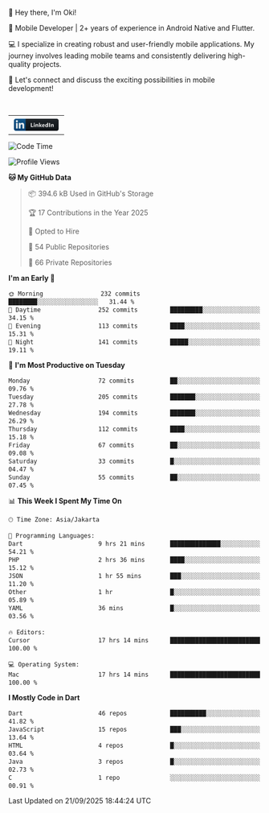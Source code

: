 <p>
 👋 Hey there, I'm Oki!

🚀 Mobile Developer | 2+ years of experience in Android Native and Flutter.

💻 I specialize in creating robust and user-friendly mobile applications. My journey involves leading mobile teams and consistently delivering high-quality projects.

🔗 Let's connect and discuss the exciting possibilities in mobile development!

<br>

<table style="border:none; border-collapse:collapse; cellspacing:0; cellpadding:0">
    <tr>
        <td>
           <a href="https://www.linkedin.com/in/oki-6ba305173/" target="_blank">
              <img src="https://github.com/inisialkey/inisialkey/blob/main/assets/linkedin.svg" alt="LinkedIn" style="vertical-align:top; margin:4px" height=24>
          </a>
        </td>
    </tr>
</table>

<!-- <br>

<!--START_SECTION:waka-->
![Code Time](http://img.shields.io/badge/Code%20Time-1%2C479%20hrs%2024%20mins-blue)

![Profile Views](http://img.shields.io/badge/Profile%20Views-0-blue)

**🐱 My GitHub Data** 

> 📦 394.6 kB Used in GitHub's Storage 
 > 
> 🏆 17 Contributions in the Year 2025
 > 
> 💼 Opted to Hire
 > 
> 📜 54 Public Repositories 
 > 
> 🔑 66 Private Repositories 
 > 
**I'm an Early 🐤** 

```text
🌞 Morning                232 commits         ████████░░░░░░░░░░░░░░░░░   31.44 % 
🌆 Daytime                252 commits         █████████░░░░░░░░░░░░░░░░   34.15 % 
🌃 Evening                113 commits         ████░░░░░░░░░░░░░░░░░░░░░   15.31 % 
🌙 Night                  141 commits         █████░░░░░░░░░░░░░░░░░░░░   19.11 % 
```
📅 **I'm Most Productive on Tuesday** 

```text
Monday                   72 commits          ██░░░░░░░░░░░░░░░░░░░░░░░   09.76 % 
Tuesday                  205 commits         ███████░░░░░░░░░░░░░░░░░░   27.78 % 
Wednesday                194 commits         ███████░░░░░░░░░░░░░░░░░░   26.29 % 
Thursday                 112 commits         ████░░░░░░░░░░░░░░░░░░░░░   15.18 % 
Friday                   67 commits          ██░░░░░░░░░░░░░░░░░░░░░░░   09.08 % 
Saturday                 33 commits          █░░░░░░░░░░░░░░░░░░░░░░░░   04.47 % 
Sunday                   55 commits          ██░░░░░░░░░░░░░░░░░░░░░░░   07.45 % 
```


📊 **This Week I Spent My Time On** 

```text
🕑︎ Time Zone: Asia/Jakarta

💬 Programming Languages: 
Dart                     9 hrs 21 mins       ██████████████░░░░░░░░░░░   54.21 % 
PHP                      2 hrs 36 mins       ████░░░░░░░░░░░░░░░░░░░░░   15.12 % 
JSON                     1 hr 55 mins        ███░░░░░░░░░░░░░░░░░░░░░░   11.20 % 
Other                    1 hr                █░░░░░░░░░░░░░░░░░░░░░░░░   05.89 % 
YAML                     36 mins             █░░░░░░░░░░░░░░░░░░░░░░░░   03.56 % 

🔥 Editors: 
Cursor                   17 hrs 14 mins      █████████████████████████   100.00 % 

💻 Operating System: 
Mac                      17 hrs 14 mins      █████████████████████████   100.00 % 
```

**I Mostly Code in Dart** 

```text
Dart                     46 repos            ██████████░░░░░░░░░░░░░░░   41.82 % 
JavaScript               15 repos            ███░░░░░░░░░░░░░░░░░░░░░░   13.64 % 
HTML                     4 repos             █░░░░░░░░░░░░░░░░░░░░░░░░   03.64 % 
Java                     3 repos             █░░░░░░░░░░░░░░░░░░░░░░░░   02.73 % 
C                        1 repo              ░░░░░░░░░░░░░░░░░░░░░░░░░   00.91 % 
```




 Last Updated on 21/09/2025 18:44:24 UTC
<!--END_SECTION:waka-->
